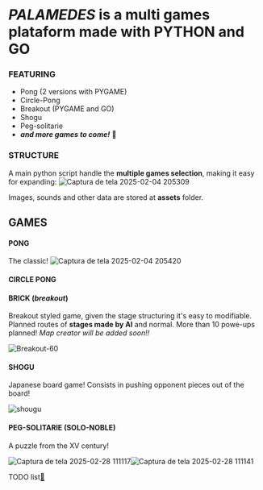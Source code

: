 # *PALAMEDES* is a multi games plataform made with PYTHON and GO

### FEATURING

* Pong (2 versions with PYGAME)
* Circle-Pong
* Breakout (PYGAME and GO)
* Shogu
* Peg-solitarie
* **_and more games to come!_** :space_invader:

### STRUCTURE
  A main python script handle the **multiple games selection**, making it easy for expanding:
![Captura de tela 2025-02-04 205309](https://github.com/user-attachments/assets/76a0bcc3-7a48-4869-9620-1c9a6b9af5b5)

  Images, sounds and other data are stored at **assets** folder. 

## **GAMES**
#### PONG
  The  classic!
![Captura de tela 2025-02-04 205420](https://github.com/user-attachments/assets/abcc1631-42ef-44e6-9aa3-44b2e1d42e6c)
#### CIRCLE PONG
#### BRICK (*breakout*)
  Breakout styled game, given the stage structuring it's easy to modifiable. Planned routes of **stages made by AI** and normal. More than 10 powe-ups planned!
  *Map creator will be added soon!!*
  
![Breakout-60](https://github.com/user-attachments/assets/f9ea8446-4b19-4e56-b29c-dc6d1e2e2d26)
#### SHOGU
  Japanese board game! Consists in pushing opponent pieces out of the board! 
  
![shougu](https://github.com/user-attachments/assets/6984858f-dcee-421a-9ab0-44d7e276b81b)

#### PEG-SOLITARIE (SOLO-NOBLE)
  A puzzle from the XV century! 
  
![Captura de tela 2025-02-28 111117](https://github.com/user-attachments/assets/77469d7c-d7ab-454e-b18f-c2a7eda5f2c8)![Captura de tela 2025-02-28 111141](https://github.com/user-attachments/assets/27ef6465-74ac-4d4c-b195-336d3a64ce0b)

TODO list[📝](TODO.md)
